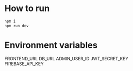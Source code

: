 # How to run

```bash
npm i
npm run dev
```

# Environment variables

FRONTEND_URL
DB_URL
ADMIN_USER_ID
JWT_SECRET_KEY
FIREBASE_API_KEY
